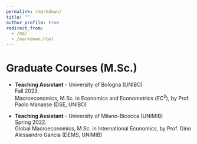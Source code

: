 ```yaml
---
permalink: /markdown/
title: ""
author_profile: true
redirect_from: 
  - /md/
  - /markdown.html
---
```


Graduate Courses (M.Sc.)
==
* **Teaching Assistant** - University of Bologna (UNIBO) <br>
  Fall 2023. <br>
  Macroeconomics, M.Sc. in Economics and Econometrics (${EC}^2$), by Prof. Paolo Manasse (DSE, UNIBO)

* **Teaching Assistant** - University of Milano-Bicocca (UNIMIB) <br>
  Spring 2022. <br>
  Global Macroeconomics, M.Sc. in International Economics, by Prof. Gino Alessandro Gancia (DEMS, UNIMIB)

